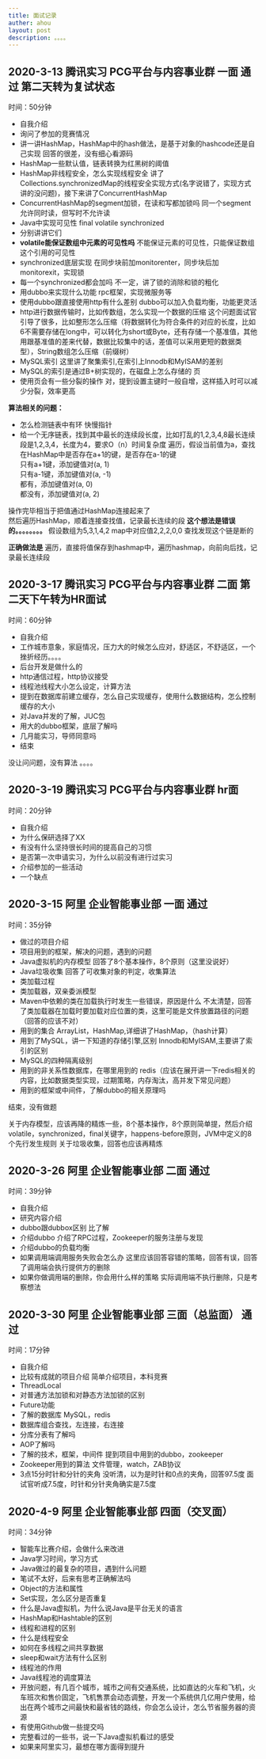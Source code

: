 ```yaml
---
title: 面试记录
auther: ahou
layout: post
description: 。。。。
---
```


## 2020-3-13 腾讯实习  PCG平台与内容事业群  一面 通过 第二天转为复试状态
时间：50分钟
- 自我介绍
- 询问了参加的竞赛情况
- 讲一讲HashMap，HashMap中的hash做法，是基于对象的hashcode还是自己实现
回答的很差，没有细心看源码
- HashMap一些默认值，链表转换为红黑树的阈值
- HashMap非线程安全，怎么实现线程安全
讲了Collections.synchronizedMap的线程安全实现方式(名字说错了，实现方式讲的没问题)，接下来讲了ConcurrentHashMap
- ConcurrentHashMap的segment加锁，在读和写都加锁吗
同一个segment允许同时读，但写时不允许读
- Java中实现可见性
final volatile synchronized
- 分别讲讲它们
- **volatile能保证数组中元素的可见性吗**
不能保证元素的可见性，只能保证数组这个引用的可见性
- synchronized底层实现
在同步块前加monitorenter，同步块后加monitorexit，实现锁
- 每一个synchronized都会加吗
不一定，讲了锁的消除和锁的粗化
- 用dubbo来实现什么功能
rpc框架，实现微服务等
- 使用dubbo跟直接使用http有什么差别
dubbo可以加入负载均衡，功能更灵活
- http进行数据传输时，比如传数组，怎么实现一个数据的压缩
这个问题面试官引导了很多，比如整形怎么压缩（将数据转化为符合条件的对应的长度，比如6不需要存储在long中，可以转化为short或Byte，还有存储一个基准值，其他用跟基准值的差来代替，数据比较集中的话，差值可以采用更短的数据类型），String数组怎么压缩（前缀树）
- MySQL索引
这里讲了聚集索引,在索引上Innodb和MyISAM的差别
- MySQL的索引是通过B+树实现的，在磁盘上怎么存储的
页
- 使用页会有一些分裂的操作
对，提到设置主键时一般自增，这样插入时可以减少分裂，效率更高


**算法相关的问题：**
- 怎么检测链表中有环
快慢指针
- 给一个无序链表，找到其中最长的连续段长度，比如打乱的1,2,3,4,8最长连续段是1,2,3,4，长度为4，要求O（n）时间复杂度
遍历，假设当前值为a，查找在HashMap中是否存在a+1的键，是否存在a-1的键  
只有a+1键，添加键值对(a, 1)  
只有a-1键，添加键值对(a, -1)  
都有，添加键值对(a, 0)  
都没有，添加键值对(a, 2)  

操作完毕相当于把值通过HashMap连接起来了  
然后遍历HashMap，顺着连接查找值，记录最长连续的段
**这个想法是错误的。。。。。。。。** 假设数组为5,3,1,4,2
map中对应值2,2,2,0,0  查找发现这个链是断的

**正确做法是**
遍历，直接将值保存到hashmap中，遍历hashmap，向前向后找，记录最长连续段


## 2020-3-17 腾讯实习  PCG平台与内容事业群  二面  第二天下午转为HR面试
时间：60分钟

- 自我介绍
- 工作城市意象，家庭情况，压力大的时候怎么应对，舒适区，不舒适区，一个挫折经历。。。。
- 后台开发是做什么的
- http通信过程，http协议接受
- 线程池线程大小怎么设定，计算方法
- 提到在数据库前建立缓存，怎么自己实现缓存，使用什么数据结构，怎么控制缓存的大小
- 对Java并发的了解，JUC包
- 用大的dubbo框架，底层了解吗
- 几月能实习，导师同意吗
- 结束

没让问问题，没有算法
。。。。

## 2020-3-19 腾讯实习  PCG平台与内容事业群  hr面
时间：20分钟
- 自我介绍
- 为什么保研选择了XX
- 有没有什么坚持很长时间的提高自己的习惯
- 是否第一次申请实习，为什么以前没有进行过实习
- 介绍参加的一些活动
- 一个缺点


## 2020-3-15 阿里 企业智能事业部 一面  通过
时间：35分钟

- 做过的项目介绍
- 项目用到的框架，解决的问题，遇到的问题
- Java虚拟机的内存模型
回答了8个基本操作，8个原则（这里没说好）
- Java垃圾收集
回答了可收集对象的判定，收集算法
- 类加载过程
- 类加载器，双亲委派模型
- Maven中依赖的类在加载执行时发生一些错误，原因是什么
不太清楚，回答了类加载器在加载时要加载对应位置的类，这里可能是文件放置路径的问题（回答的应该不对）
- 用到的集合
ArrayList，HashMap,详细讲了HashMap，（hash计算）
- 用到了MySQL，讲一下知道的存储引擎,区别
Innodb和MyISAM,主要讲了索引的区别
- MySQL的四种隔离级别
- 用到的非关系性数据库，在哪里用到的
redis（应该在展开讲一下redis相关的内容，比如数据类型实现，过期策略，内存淘汰，高并发下常见问题）
- 用到的框架或中间件，了解dubbo的相关原理吗

结束，没有做题  

关于内存模型，应该再降的精炼一些，8个基本操作，8个原则简单提，然后介绍volatile，synchronized，final关键字，happens-before原则，JVM中定义的8个先行发生规则
关于垃圾收集，回答也应该再精炼

## 2020-3-26 阿里 企业智能事业部 二面  通过
时间：39分钟

- 自我介绍
- 研究内容介绍
- dubbo跟dubbox区别  比了解
- 介绍dubbo
介绍了RPC过程，Zookeeper的服务注册与发现
- 介绍dubbo的负载均衡
- 如果调用端调用服务失败会怎么办
这里应该回答容错的策略，回答有误，回答了调用端会执行提供方的删除
- 如果你做调用端的删除，你会用什么样的策略
实际调用端不执行删除，只是考察想法

## 2020-3-30 阿里 企业智能事业部 三面（总监面）  通过
时间：17分钟

- 自我介绍
- 比较有成就的项目介绍
简单介绍项目，本科竞赛
- ThreadLocal
- 对普通方法加锁和对静态方法加锁的区别
- Future功能
- 了解的数据库
MySQL，redis
- 数据库组合查找，左连接，右连接
- 分库分表有了解吗
- AOP了解吗
- 了解的技术，框架，中间件
提到项目中用到的dubbo，zookeeper
- Zookeeper用到的算法
文件管理，watch，ZAB协议
- 3点15分时针和分针的夹角
没听清，以为是时针和0点的夹角，回答97.5度
面试官听成7.5度，时针和分针夹角确实是7.5度

## 2020-4-9 阿里 企业智能事业部 四面（交叉面）
时间：34分钟

- 智能车比赛介绍，会做什么来改进
- Java学习时间，学习方式
- Java做过的最复杂的项目，遇到什么问题
- 笔试不太好，后来有思考正确解法吗
- Object的方法和属性
- Set实现，怎么区分是否重复
- 什么是Java虚拟机，为什么说Java是平台无关的语言
- HashMap和Hashtable的区别
- 线程和进程的区别
- 什么是线程安全
- 如何在多线程之间共享数据
- sleep和wait方法有什么区别
- 线程池的作用
- Java线程池的调度算法
- 开放问题，有几百个城市，城市之间有交通系统，比如直达的火车和飞机，火车班次和售价固定，飞机售票会动态调整，开发一个系统供几亿用户使用，给出在两个城市之间最快和最省钱的路线，你会怎么设计，怎么节省服务器的资源
- 有使用Github做一些提交吗
- 完整看过的一些书，说一下Java虚拟机看过的感受
- 如果来阿里实习，最想在哪方面得到提升